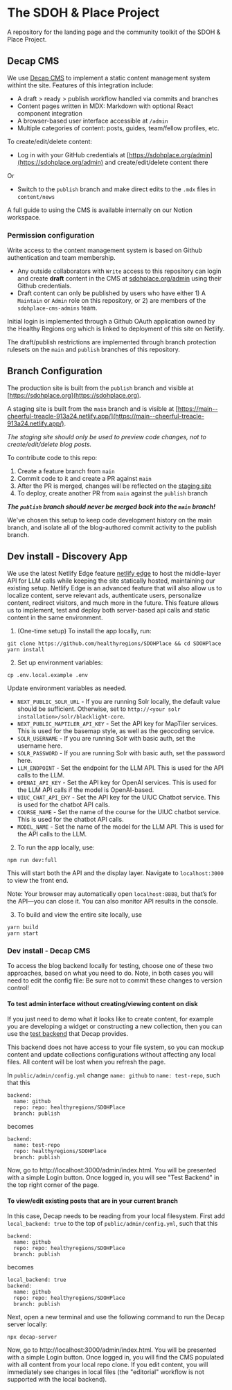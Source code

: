 # The SDOH & Place Project

A repository for the landing page and the community toolkit of the SDOH & Place Project.

## Decap CMS

We use [Decap CMS](https://decapcms.org/) to implement a static content management system withint the site. Features of this integration include:

- A draft > ready > publish workflow handled via commits and branches
- Content pages written in MDX: Markdown with optional React component integration
- A browser-based user interface accessible at `/admin`
- Multiple categories of content: posts, guides, team/fellow profiles, etc.

To create/edit/delete content:

- Log in with your GitHub credentials at [https://sdohplace.org/admin](https://sdohplace.org/admin) and create/edit/delete content there

Or

- Switch to the `publish` branch and make direct edits to the `.mdx` files in `content/news`

A full guide to using the CMS is available internally on our Notion workspace.

### Permission configuration

Write access to the content management system is based on Github authentication and team membership.

- Any outside collaborators with `Write` access to this repository can login and create **draft** content in the CMS at [sdohplace.org/admin](https://sdohplace.org/admin) using their Github credentials.
- Draft content can only be published by users who have either 1) A `Maintain` or `Admin` role on this repository, or 2) are members of the `sdohplace-cms-admins` team.

Initial login is implemented through a Github OAuth application owned by the Healthy Regions org which is linked to deployment of this site on Netlify.

The draft/publish restrictions are implemented through branch protection rulesets on the `main` and `publish` branches of this repository.

## Branch Configuration

The production site is built from the `publish` branch and visible at [https://sdohplace.org](https://sdohplace.org).

A staging site is built from the `main` branch and is visible at [https://main--cheerful-treacle-913a24.netlify.app/](https://main--cheerful-treacle-913a24.netlify.app/).

_The staging site should only be used to preview code changes, not to create/edit/delete blog posts._

To contribute code to this repo:

1. Create a feature branch from `main`
2. Commit code to it and create a PR against `main`
3. After the PR is merged, changes will be reflected on the [staging site](https://main--cheerful-treacle-913a24.netlify.app/)
4. To deploy, create another PR from `main` against the `publish` branch

**_The `publish` branch should never be merged back into the `main` branch!_**

We've chosen this setup to keep code development history on the main branch, and isolate all of the blog-authored commit activity to the publish branch.

## Dev install - Discovery App

We use the latest Netlify Edge feature [netlify edge](https://www.netlify.com/platform/core/edge) to host the middle-layer API for LLM calls while keeping the site statically hosted, maintaining our existing setup. Netlify Edge is an advanced feature that will also allow us to localize content, serve relevant ads, authenticate users, personalize content, redirect visitors, and much more in the future. This feature allows us to implement, test and deploy both server-based api calls and static content in the same environment.

1. (One-time setup) To install the app locally, run:

```
git clone https://github.com/healthyregions/SDOHPlace && cd SDOHPlace
yarn install
```

2. Set up environment variables:

```
cp .env.local.example .env
```

Update environment variables as needed.

- `NEXT_PUBLIC_SOLR_URL` - If you are running Solr locally, the default value should be sufficient. Otherwise, set to `http://<your solr installation>/solr/blacklight-core`.
- `NEXT_PUBLIC_MAPTILER_API_KEY` - Set the API key for MapTiler services. This is used for the basemap style, as well as the geocoding service.
- `SOLR_USERNAME` - If you are running Solr with basic auth, set the username here.
- `SOLR_PASSWORD` - If you are running Solr with basic auth, set the password here.
- `LLM_ENDPOINT` - Set the endpoint for the LLM API. This is used for the API calls to the LLM.
- `OPENAI_API_KEY` - Set the API key for OpenAI services. This is used for the LLM API calls if the model is OpenAI-based.
- `UIUC_CHAT_API_EKY` - Set the API key for the UIUC Chatbot service. This is used for the chatbot API calls.
- `COURSE_NAME` - Set the name of the course for the UIUC chatbot service. This is used for the chatbot API calls.
- `MODEL_NAME` - Set the name of the model for the LLM API. This is used for the API calls to the LLM.

2. To run the app locally, use:
```
npm run dev:full
```

This will start both the API and the display layer. Navigate to `localhost:3000` to view the front end. 

Note: Your browser may automatically open `localhost:8888`, but that’s for the API—you can close it. You can also monitor API results in the console.

3. To build and view the entire site locally, use
```
yarn build
yarn start
```

### Dev install - Decap CMS

To access the blog backend locally for testing, choose one of these two approaches, based on what you need to do. Note, in both cases you will need to edit the config file: Be sure not to commit these changes to version control!

#### To test admin interface without creating/viewing content on disk

If you just need to demo what it looks like to create content, for example you are developing a widget or constructing a new collection, then you can use the [test backend](https://decapcms.org/docs/test-backend/) that Decap provides.

This backend does not have access to your file system, so you can mockup content and update collections configurations without affecting any local files. All content will be lost when you refresh the page.

In `public/admin/config.yml` change `name: github` to `name: test-repo`, such that this

```
backend:
  name: github
  repo: repo: healthyregions/SDOHPlace
  branch: publish
```

becomes

```
backend:
  name: test-repo
  repo: healthyregions/SDOHPlace
  branch: publish
```

Now, go to http://localhost:3000/admin/index.html. You will be presented with a simple Login button. Once logged in, you will see "Test Backend" in the top right corner of the page.

#### To view/edit existing posts that are in your current branch

In this case, Decap needs to be reading from your local filesystem. First add `local_backend: true` to the top of `public/admin/config.yml`, such that this

```
backend:
  name: github
  repo: repo: healthyregions/SDOHPlace
  branch: publish
```

becomes

```
local_backend: true
backend:
  name: github
  repo: repo: healthyregions/SDOHPlace
  branch: publish
```

Next, open a new terminal and use the following command to run the Decap server locally:

```
npx decap-server
```

Now, go to http://localhost:3000/admin/index.html. You will be presented with a simple Login button. Once logged in, you will find the CMS populated with all content from your local repo clone. If you edit content, you will immediately see changes in local files (the "editorial" workflow is not supported with the local backend).
